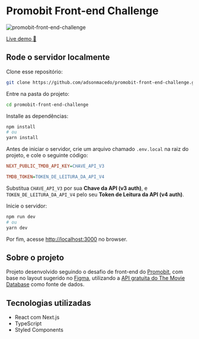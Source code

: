 # Promobit Front-end Challenge

![promobit-front-end-challenge](https://user-images.githubusercontent.com/49072766/164571639-029674d8-a312-4680-be02-d49c96666a87.jpg)


[Live demo 🚀](https://promobit-front-end-challenge.netlify.app)

## Rode o servidor localmente

Clone esse repositório:

```bash
git clone https://github.com/adsonmacedo/promobit-front-end-challenge.git
```

Entre na pasta do projeto:

```bash
cd promobit-front-end-challenge
```

Installe as dependências:

```bash
npm install
# ou
yarn install
```

Antes de iniciar o servidor, crie um arquivo chamado `.env.local` na raiz do projeto, e cole o seguinte código:

```ini
NEXT_PUBLIC_TMDB_API_KEY=CHAVE_API_V3

TMDB_TOKEN=TOKEN_DE_LEITURA_DA_API_V4
```

Substitua `CHAVE_API_V3` por sua **Chave da API (v3 auth)**, e `TOKEN_DE_LEITURA_DA_API_V4` pelo seu **Token de Leitura da API (v4 auth)**.

Inicie o servidor:

```bash
npm run dev
# ou
yarn dev
```

Por fim, acesse [http://localhost:3000](http://localhost:3000) no browser.

## Sobre o projeto

Projeto desenvolvido seguindo o desafio de front-end do [Promobit](https://github.com/Promobit/front-end-challenge/), com base no layout sugerido no [Figma](https://www.figma.com/file/rM7WPqhLY9ObnGzSCeWLxB/Teste-Front-End), utilizando a [API gratuita do The Movie Database](https://developers.themoviedb.org/3/getting-started/introduction) como fonte de dados.

## Tecnologias utilizadas

- React com Next.js
- TypeScript
- Styled Components
